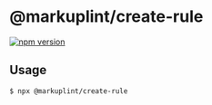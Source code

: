 # @markuplint/create-rule

[![npm version](https://badge.fury.io/js/%40markuplint%2Fcreate-rule.svg)](https://www.npmjs.com/package/@markuplint/create-rule)

## Usage

```shell
$ npx @markuplint/create-rule
```

